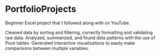 # PortfolioProjects
Beginner Excel project that I followed along with on YouTube. 

Cleaned data by sorting and filtering, correctly formatting and validating raw data. Analyzed, summarized, and found data patterns with the use of Pivot tables. 
Generated interactive visualizations to easily make comparisons between multiple variables.
